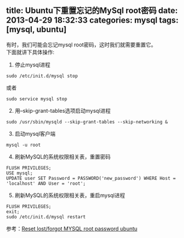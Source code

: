 title: Ubuntu下重置忘记的MySql root密码
date: 2013-04-29 18:32:33
categories: mysql
tags: [mysql, ubuntu]
---
有时，我们可能会忘记mysql root密码，这时我们就需要重置它。  
下面就讲下具体操作:

<!--more-->
1. 停止mysql进程
```
sudo /etc/init.d/mysql stop
```
或者
```
sudo service mysql stop
```
2. 用–skip-grant-tables选项启动mysql进程
```
sudo /usr/sbin/mysqld --skip-grant-tables --skip-networking &
```
3. 启动mysql客户端
```
mysql -u root
```
4. 刷新MySQL的系统权限相关表，重置密码
```
FLUSH PRIVILEGES;
USE mysql;
UPDATE user SET Password = PASSWORD('new_password') WHERE Host = 'localhost' AND User = 'root';
```
5. 刷新MySQL的系统权限相关表，重启mysql进程
```
FLUSH PRIVILEGES;
exit;
sudo /etc/init.d/mysql restart
```

参考：[Reset lost/forgot MYSQL root password ubuntu](http://chetansingh.me/2012/07/01/reset-lostforgot-mysql-root-password-ubuntu/)

